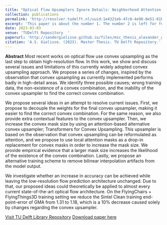 ```yaml
---
title: "Optical Flow Upsamplers Ignore Details: Neighborhood Attention Transformers for Convex Upsampling"
collection: publications
permalink: 'http://resolver.tudelft.nl/uuid:1e4321eb-4fc0-4e98-8e51-81b891fc8d63'
excerpt: 'This paper is about the number 1. The number 2 is left for future work.'
date: 2023-03-03
venue: 'TUDelft Repository  '
paperurl: 'http://sandergielisse.github.io/files/msc_thesis_alexander_gielisse.pdf'
citation: 'A.S. Gielisse. (2023). Master Thesis. TU Delft Repository.'
---
```


**Abstract**
Most recent works on optical flow use convex upsampling as the last step to obtain high-resolution flow. In this work, we show and discuss several issues and limitations of this currently widely adopted convex upsampling approach. We propose a series of changes, inspired by the observation that convex upsampling as currently implemented performs badly in high-detail areas. We identify three possible causes; wrong training data, the non-existence of a convex combination, and the inability of the convex upsampler to find the correct convex combination.

We propose several ideas in an attempt to resolve current issues. First, we propose to decouple the weights for the final convex upsampler, making it easier to find the correct convex combination. For the same reason, we also provide extra contextual features to the convex upsampler. Then, we increase the convex mask size by using an attention-based alternative convex upsampler; Transformers for Convex Upsampling. This upsampler is based on the observation that convex upsampling can be reformulated as attention, and we propose to use local attention masks as a drop-in replacement for convex masks in order to increase the mask size. We provide empirical evidence that a larger mask size increases the likelihood of the existence of the convex combination. Lastly, we propose an alternative training scheme to remove bilinear interpolation artifacts from the model output.

We investigate whether an increase in accuracy can be achieved while leaving the low-resolution flow prediction architecture unchanged. Due to that, our proposed ideas could theoretically be applied to almost every current state-of-the-art optical flow architecture. On the FlyingChairs + FlyingThings3D training setting we reduce the Sintel Clean training end-point-error of GMA from 1.31 to 1.18, which is a 10% decrease caused solely by changes regarding the convex upsampler.

[Visit TU Delft Library Repository](http://resolver.tudelft.nl/uuid:1e4321eb-4fc0-4e98-8e51-81b891fc8d63)
[Download paper here](http://sandergielisse.github.io/files/msc_thesis_alexander_gielisse.pdf)
